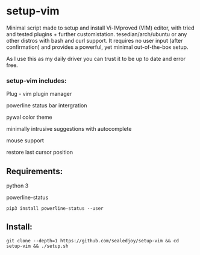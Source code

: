 # setup-vim

Minimal script made to setup and install Vi-IMproved (VIM) editor, with tried and tested plugins + further customistation.
tesedian/arch/ubuntu or any other distros with bash and curl support.
It requires no user input (after confirmation) and provides a powerful, yet minimal out-of-the-box setup.

As I use this as my daily driver you can trust it to be up to date and error free.

### setup-vim includes: 

Plug - vim plugin manager

powerline status bar intergration

pywal color theme

minimally intrusive suggestions with autocomplete

mouse support

restore last cursor position


## Requirements:

python 3

powerline-status 

`pip3 install powerline-status --user`

## Install:

`git clone --depth=1 https://github.com/sealedjoy/setup-vim && cd setup-vim && ./setup.sh`
